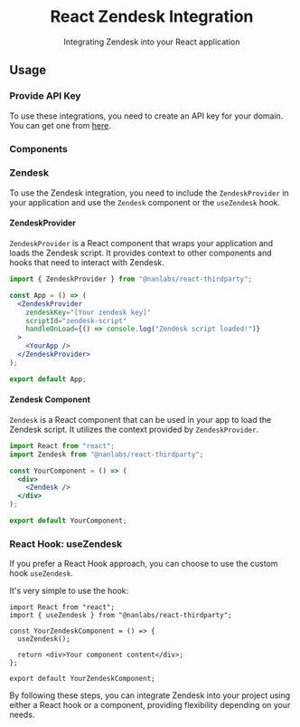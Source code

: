 <h1 align="center">React Zendesk Integration</h1>
<div align="center">

Integrating Zendesk into your React application

</div>

## Usage

### Provide API Key

To use these integrations, you need to create an API key for your domain. You can get one from [here](https://www.zendesk.com/).

### Components

### Zendesk

To use the Zendesk integration, you need to include the `ZendeskProvider` in your application and use the `Zendesk` component or the `useZendesk` hook.

#### ZendeskProvider

`ZendeskProvider` is a React component that wraps your application and loads the Zendesk script. It provides context to other components and hooks that need to interact with Zendesk.

```jsx
import { ZendeskProvider } from "@nanlabs/react-thirdparty";

const App = () => (
  <ZendeskProvider
    zendeskKey="[Your zendesk key]"
    scriptId="zendesk-script"
    handleOnLoad={() => console.log("Zendesk script loaded!")}
  >
    <YourApp />
  </ZendeskProvider>
);

export default App;
```

#### Zendesk Component

`Zendesk` is a React component that can be used in your app to load the Zendesk script. It utilizes the context provided by `ZendeskProvider`.

```jsx
import React from "react";
import Zendesk from "@nanlabs/react-thirdparty";

const YourComponent = () => (
  <div>
    <Zendesk />
  </div>
);

export default YourComponent;
```

### React Hook: useZendesk

If you prefer a React Hook approach, you can choose to use the custom hook `useZendesk`.

It's very simple to use the hook:

```tsx
import React from "react";
import { useZendesk } from "@nanlabs/react-thirdparty";

const YourZendeskComponent = () => {
  useZendesk();

  return <div>Your component content</div>;
};

export default YourZendeskComponent;
```

By following these steps, you can integrate Zendesk into your project using either a React hook or a component, providing flexibility depending on your needs.
